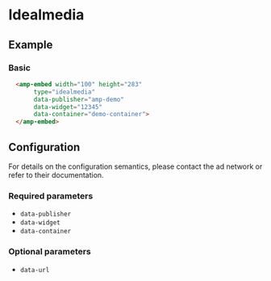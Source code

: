 <!---
Copyright 2019 The AMP HTML Authors. All Rights Reserved.

Licensed under the Apache License, Version 2.0 (the "License");
you may not use this file except in compliance with the License.
You may obtain a copy of the License at

      http://www.apache.org/licenses/LICENSE-2.0

Unless required by applicable law or agreed to in writing, software
distributed under the License is distributed on an "AS-IS" BASIS,
WITHOUT WARRANTIES OR CONDITIONS OF ANY KIND, either express or implied.
See the License for the specific language governing permissions and
limitations under the License.
-->

# Idealmedia

## Example

### Basic

```html
  <amp-embed width="100" height="283"
       type="idealmedia"
       data-publisher="amp-demo"
       data-widget="12345"
       data-container="demo-container">
  </amp-embed>
```

## Configuration

For details on the configuration semantics, please contact the ad network or refer to their documentation. 

### Required parameters

- `data-publisher`
- `data-widget`
- `data-container`

### Optional parameters

- `data-url`

